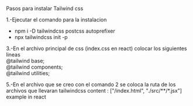 Pasos para instalar Tailwind css

1.-Ejecutar el comando para la instalacion 
<ul>
  <li>npm i -D tailwindcss postcss autoprefixer</li>
  <li>npx tailwindcss init -p</li>
</ul>
3.-En el archivo principal de css (index.css en react) colocar los siguientes lineas 
<br>
@tailwind base;
<br>
@tailwind components;
<br>
@tailwind utilities;

5.-En el archivo que se creo con el comando 2 se coloca la ruta de los archivos que llevaran tailwindcss
content : ["/index.html", "./src/**/*.jsx"] example in react
